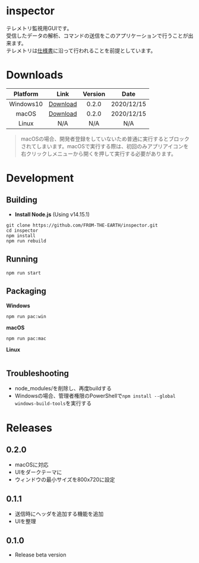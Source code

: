 # inspector
  テレメトリ監視用GUIです。<br>
  受信したデータの解析、コマンドの送信をこのアプリケーションで行うことが出来ます。<br>
  テレメトリは[仕様書](https://github.com/FROM-THE-EARTH/document/blob/main/%E3%83%86%E3%83%AC%E3%83%A1%E3%83%88%E3%83%AA%E3%82%B7%E3%82%B9%E3%83%86%E3%83%A0%E4%BB%95%E6%A7%98%E6%9B%B8.pdf)に沿って行われることを前提としています。

# Downloads
  |Platform|Link|Version|Date|
  |:----:|:----:|:----:|:----:|
  |Windows10|[Download](https://github.com/FROM-THE-EARTH/inspector/raw/main/release/inspector-installer-win.exe)|0.2.0|2020/12/15|
  |  macOS  |[Download](https://github.com/FROM-THE-EARTH/inspector/raw/main/release/inspector-installer-mac.dmg)|0.2.0|2020/12/15|
  |  Linux  |N/A|N/A|N/A|

  >macOSの場合、開発者登録をしていないため普通に実行するとブロックされてしまいます。macOSで実行する際は、初回のみアプリアイコンを右クリックしメニューから開くを押して実行する必要があります。

# Development
## Building
  - **Install Node.js** (Using v14.15.1)
  ```
  git clone https://github.com/FROM-THE-EARTH/inspector.git
  cd inspector
  npm install
  npm run rebuild
  ```

## Running
  ```
  npm run start
  ```

## Packaging
  **Windows**
  ```
  npm run pac:win
  ```
  **macOS**
  ```
  npm run pac:mac
  ```
  **Linux**
  ```
  ```

## Troubleshooting
  - node_modules/を削除し、再度buildする
  - Windowsの場合、管理者権限のPowerShellで```npm install --global windows-build-tools```を実行する

# Releases
## 0.2.0
  - macOSに対応
  - UIをダークテーマに
  - ウィンドウの最小サイズを800x720に設定

## 0.1.1
  - 送信時にヘッダを追加する機能を追加
  - UIを整理

## 0.1.0
  - Release beta version
